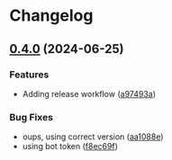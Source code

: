 # Changelog

## [0.4.0](https://github.com/fallard84/bullfrog/compare/v0.3.0...v0.4.0) (2024-06-25)


### Features

* Adding release workflow ([a97493a](https://github.com/fallard84/bullfrog/commit/a97493acd487e21ceeb6648287147fd79fafb32b))


### Bug Fixes

* oups, using correct version ([aa1088e](https://github.com/fallard84/bullfrog/commit/aa1088e499a166f5d7994c9d338a693a31ffdf53))
* using bot token ([f8ec69f](https://github.com/fallard84/bullfrog/commit/f8ec69f50536309f1f735a46d35c3d9a3d2e76de))
